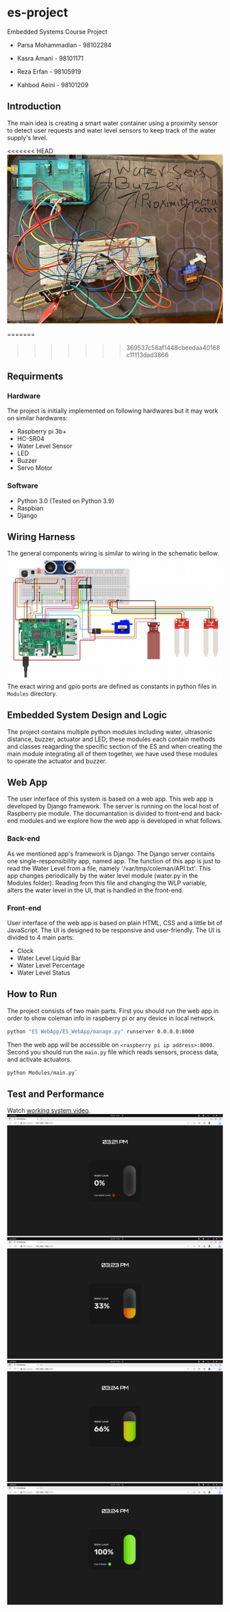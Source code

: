# es-project

Embedded Systems Course Project

- Parsa Mohammadian - 98102284

- Kasra Amani - 98101171

- Reza Erfan - 98105919

- Kahbod Aeini - 98101209

## Introduction

The main idea is creating a smart water container using a proximity sensor to detect user requests and water level sensors to keep track of the water supply's level.

<<<<<<< HEAD
![Device](./Documentation/Device.jpg)

=======
>>>>>>> 369537c58af1448cbeedaa40168c11113dad3866
## Requirments

### Hardware

The project is initially implemented on following hardwares but it may work on similar hardwares:

- Raspberry pi 3b+
- HC-SR04
- Water Level Sensor
- LED
- Buzzer
- Servo Motor

### Software

- Python 3.0 (Tested on Python 3.9)
- Raspbian
- Django

## Wiring Harness

The general components wiring is similar to wiring in the schematic bellow.
![circuit](./Documentation/circuit.png)
The exact wiring and gpio ports are defined as constants in python files in `Modules` directory.

## Embedded System Design and Logic

The project contains multiple python modules including water, ultrasonic distance, buzzer, actuator and LED; these modules each contain methods and classes reagarding the specific section of the ES and when creating the main module integrating all of them together, we have used these modules to operate the actuator and buzzer.

## Web App

The user interface of this system is based on a web app. This web app is developed by Django framework. The server is running on the local host of Raspberry pie module. The documantation is divided to front-end and back-end modules and we explore how the web app is developed in what follows.

### Back-end

As we mentioned app's framework is Django. The Django server contains one single-responsibility app, named app. The function of this app is just to read the Water Level from a file, namely '/var/tmp/coleman/API.txt'. This app changes periodically by the water level module (water.py in the Modules folder). Reading from this file and changing the WLP variable, alters the water level in the UI, that is handled in the front-end.

### Front-end

User interface of the web app is based on plain HTML, CSS and a little bit of JavaScript. The UI is designed to be responsive and user-friendly. The UI is divided to 4 main parts:

- Clock
- Water Level Liquid Bar
- Water Level Percentage
- Water Level Status

## How to Run

The project consists of two main parts. First you should run the web app in order to show coleman info in raspberry pi or any device in local network.

```bash
python "ES WebApp/ES_WebApp/manage.py" runserver 0.0.0.0:8000
```

Then the web app will be accessible on `<raspberry pi ip address>:8000`.
Second you should run the `main.py` file which reads sensors, process data, and activate actuators.

```bash
python Modules/main.py`
```

## Test and Performance

Watch [working system video](./Documentation/Report.MOV).
![ui-0](Documentation/ui-0.png)
![ui-0](Documentation/ui-33.png)
![ui-0](Documentation/ui-66.png)
![ui-0](Documentation/ui-100.png)

